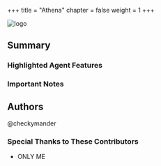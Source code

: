 +++
title = "Athena"
chapter = false
weight = 1
+++

![logo](/agents/Athena/Athena.svg?width=200px)
## Summary



### Highlighted Agent Features

### Important Notes


## Authors
@checkymander


### Special Thanks to These Contributors
- ONLY ME